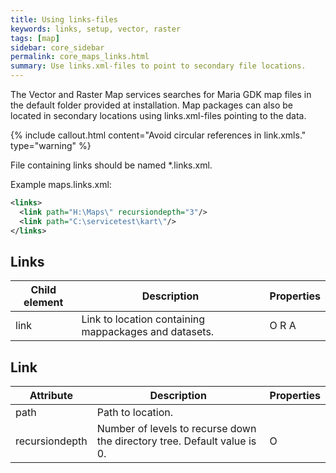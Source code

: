 ```yaml
---
title: Using links-files
keywords: links, setup, vector, raster
tags: [map]
sidebar: core_sidebar
permalink: core_maps_links.html
summary: Use links.xml-files to point to secondary file locations. 
---
```


The Vector and Raster Map services searches for Maria GDK map files in the default folder provided at installation. Map packages can also be located in secondary locations using links.xml-files pointing to the data.

{% include callout.html content="Avoid circular references in link.xmls." type="warning" %}

File containing links should be named *.links.xml.

Example maps.links.xml:

```xml
<links>
  <link path="H:\Maps\" recursiondepth="3"/>
  <link path="C:\servicetest\kart\"/>
</links>
```

## Links

 
 | Child element | Description                                           | Properties | 
 | ------------- | -----------                                           | ---------- | 
 | link          | Link to location containing mappackages and datasets. | O R A      | 

## Link

 | Attribute | Description                                           | Properties | 
 | ------------- | -----------                                           | ---------- | 
 | path          | Path to location. |       |
 | recursiondepth | Number of levels to recurse down the directory tree. Default value is 0. | O | 
